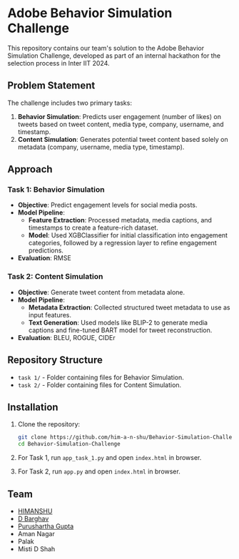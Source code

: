 # Adobe Behavior Simulation Challenge
This repository contains our team's solution to the Adobe Behavior Simulation Challenge, developed as part of an internal hackathon for the selection process in Inter IIT 2024.

## Problem Statement
The challenge includes two primary tasks:
1. **Behavior Simulation**: Predicts user engagement (number of likes) on tweets based on tweet content, media type, company, username, and timestamp. 
2. **Content Simulation**: Generates potential tweet content based solely on metadata (company, username, media type, timestamp).

## Approach
### Task 1: Behavior Simulation
- **Objective**: Predict engagement levels for social media posts.
- **Model Pipeline**:
  - **Feature Extraction**: Processed metadata, media captions, and timestamps to create a feature-rich dataset.
  - **Model**: Used XGBClassifier for initial classification into engagement categories, followed by a regression layer to refine engagement predictions.
- **Evaluation**: RMSE

### Task 2: Content Simulation
- **Objective**: Generate tweet content from metadata alone.
- **Model Pipeline**:
  - **Metadata Extraction**: Collected structured tweet metadata to use as input features.
  - **Text Generation**: Used models like BLIP-2 to generate media captions and fine-tuned BART model for tweet reconstruction.
- **Evaluation**: BLEU, ROGUE, CIDEr

## Repository Structure
- `task 1/` - Folder containing files for Behavior Simulation.
- `task 2/` - Folder containing files for Content Simulation.

## Installation
1. Clone the repository:
   ```bash
   git clone https://github.com/him-a-n-shu/Behavior-Simulation-Challenge.git
   cd Behavior-Simulation-Challenge

2. For Task 1, run `app_task_1.py` and open `index.html` in browser.

3. For Task 2, run `app.py` and open `index.html` in browser.

## Team
- [HIMANSHU](https://github.com/him-a-n-shu)
- [D Barghav](https://github.com/Barghav777)
- [Purushartha Gupta](https://github.com/Puru348)
- Aman Nagar
- Palak
- Misti D Shah

